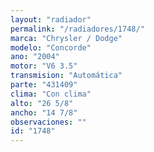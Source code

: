 ```yaml
---
layout: "radiador"
permalink: "/radiadores/1748/"
marca: "Chrysler / Dodge"
modelo: "Concorde"
ano: "2004"
motor: "V6 3.5"
transmision: "Automática"
parte: "431409"
clima: "Con clima"
alto: "26 5/8"
ancho: "14 7/8"
observaciones: ""
id: "1748"
---
```


